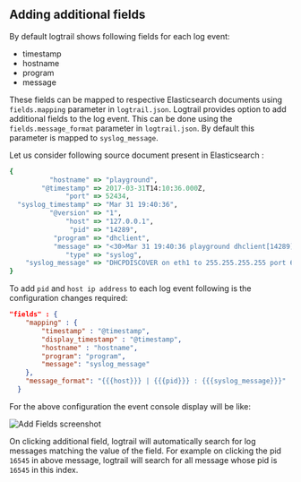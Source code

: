 ## Adding additional fields ##
By default logtrail shows following fields for each log event:

 - timestamp
 - hostname
 - program
 - message
 
These fields can be mapped to respective Elasticsearch documents using `fields.mapping` parameter in `logtrail.json`. Logtrail provides option to add additional fields to the log event. This can be done using the `fields.message_format` parameter in `logtrail.json`. By default this parameter is mapped to `syslog_message`. 

Let us consider following source document present in Elasticsearch :
```ruby
{
          "hostname" => "playground",
        "@timestamp" => 2017-03-31T14:10:36.000Z,
              "port" => 52434,
  "syslog_timestamp" => "Mar 31 19:40:36",
          "@version" => "1",
              "host" => "127.0.0.1",
               "pid" => "14289",
           "program" => "dhclient",
           "message" => "<30>Mar 31 19:40:36 playground dhclient[14289]: DHCPDISCOVER on eth1 to 255.255.255.255 port 67 interval 7 (xid=0x3993f38)",
              "type" => "syslog",
    "syslog_message" => "DHCPDISCOVER on eth1 to 255.255.255.255 port 67 interval 7 (xid=0x3993f38)"
}
```

To add `pid` and `host ip address` to each log event following is the configuration changes required:

```json
"fields" : {
    "mapping" : {
        "timestamp" : "@timestamp",
        "display_timestamp" : "@timestamp",
        "hostname" : "hostname",
        "program": "program",
        "message": "syslog_message"
    },
    "message_format": "{{{host}}} | {{{pid}}} : {{{syslog_message}}}"
  }
```
For the above configuration the event console display will be like:

![Add Fields screenshot](https://raw.githubusercontent.com/sivasamyk/logtrail/message_format/docs/add_fields.png)

On clicking additional field, logtrail will automatically search for log messages matching the value of the field. For example on clicking the pid `16545` in above message, logtrail will search for all message whose pid is `16545` in this index.
